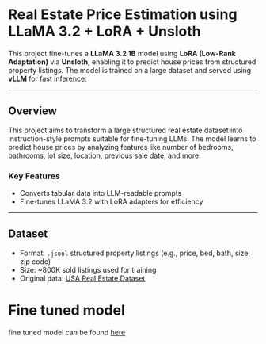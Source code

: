 # Real Estate Price Estimation using LLaMA 3.2 + LoRA + Unsloth

This project fine-tunes a **LLaMA 3.2 1B** model using **LoRA (Low-Rank Adaptation)** via **Unsloth**, enabling it to predict house prices from structured property listings. The model is trained on a large dataset and served using **vLLM** for fast inference.

---

## Overview

This project aims to transform a large structured real estate dataset into instruction-style prompts suitable for fine-tuning LLMs. The model learns to predict house prices by analyzing features like number of bedrooms, bathrooms, lot size, location, previous sale date, and more.

### Key Features

- Converts tabular data into LLM-readable prompts
- Fine-tunes LLaMA 3.2 with LoRA adapters for efficiency

---

## Dataset

- Format: `.jsonl` structured property listings (e.g., price, bed, bath, size, zip code)
- Size: ~800K sold listings used for training
- Original data: [USA Real Estate Dataset](https://www.kaggle.com/datasets/ahmedshahriarsakib/usa-real-estate-dataset)

# Fine tuned model
fine tuned model can be found [here](https://drive.google.com/drive/folders/1LJZXlKa9Ijen1oy2V2cTFINfQi0TzYhD?usp=sharing)
